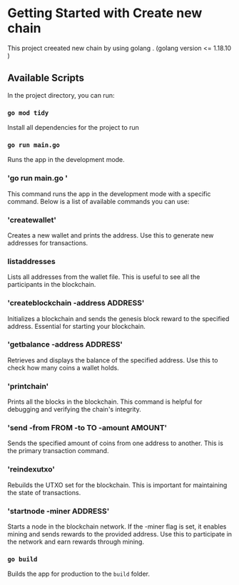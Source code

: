 # Getting Started with Create new chain

This project creeated new chain by using golang . (golang version  <= 1.18.10 )

## Available Scripts

In the project directory, you can run:

### `go mod tidy`

Install all dependencies for the project to run 

### `go run main.go`

Runs the app in the development mode.



### 'go run main.go <command>'
This command runs the app in the development mode with a specific command. Below is a list of available commands you can use:

### 'createwallet'
Creates a new wallet and prints the address. Use this to generate new addresses for transactions.
### listaddresses
Lists all addresses from the wallet file. This is useful to see all the participants in the blockchain.
### 'createblockchain -address ADDRESS'
Initializes a blockchain and sends the genesis block reward to the specified address. Essential for starting your blockchain.
### 'getbalance -address ADDRESS'
Retrieves and displays the balance of the specified address. Use this to check how many coins a wallet holds.
### 'printchain'
Prints all the blocks in the blockchain. This command is helpful for debugging and verifying the chain's integrity.
### 'send -from FROM -to TO -amount AMOUNT'
Sends the specified amount of coins from one address to another. This is the primary transaction command.
### 'reindexutxo'
Rebuilds the UTXO set for the blockchain. This is important for maintaining the state of transactions.
### 'startnode -miner ADDRESS'
Starts a node in the blockchain network. If the -miner flag is set, it enables mining and sends rewards to the provided address. Use this to participate in the network and earn rewards through mining.


### `go build`

Builds the app for production to the `build` folder.


